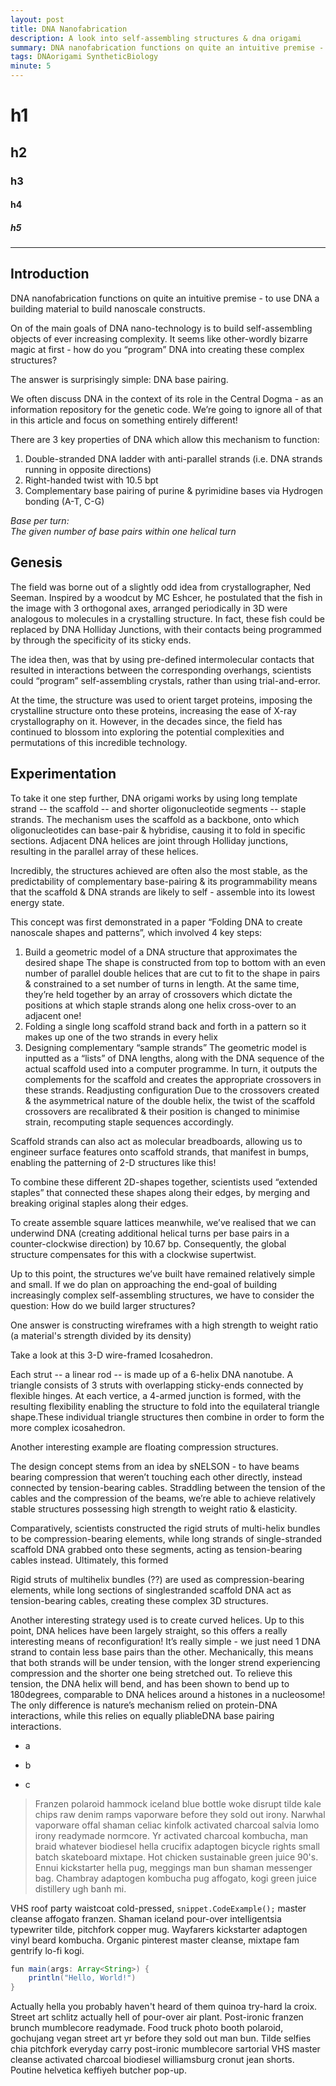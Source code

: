 ```yaml
---
layout: post
title: DNA Nanofabrication
description: A look into self-assembling structures & dna origami
summary: DNA nanofabrication functions on quite an intuitive premise - to use DNA a building material to build nanoscale constructs.
tags: DNAorigami SyntheticBiology 
minute: 5
---
```


# h1

## h2

### h3


#### h4

##### h5

---

## Introduction

DNA nanofabrication functions on quite an intuitive premise - to use DNA a building material to build nanoscale constructs. 

On of the main goals of DNA nano-technology is to build self-assembling objects of ever increasing complexity. It seems like other-wordly bizarre magic at first - how do you “program” DNA into creating these complex structures? 

The answer is surprisingly simple: DNA base pairing. 

We often discuss DNA in the context of its role in the Central Dogma - as an information repository for the genetic code. We’re going to ignore all of that in this article and focus on something entirely different!

There are 3 key properties of DNA which allow this mechanism to function: 

1. Double-stranded DNA ladder with anti-parallel strands (i.e. DNA strands running in opposite directions) 
2. Right-handed twist with 10.5 bpt
3. Complementary base pairing of purine & pyrimidine bases via Hydrogen bonding (A-T, C-G)

_Base per turn:  
The given number of base pairs within one helical turn_


## Genesis
The field was borne out of a slightly odd idea from crystallographer, Ned Seeman. Inspired by a woodcut by MC Eshcer, he postulated that the fish in the image with 3 orthogonal axes, arranged periodically in 3D were analogous to molecules in a crystalling structure. In fact, these fish could be replaced by DNA Holliday Junctions, with their contacts being programmed by through the specificity of its sticky ends. 

The idea then, was that by using pre-defined intermolecular contacts that resulted in interactions between the corresponding overhangs, scientists could “program” self-assembling crystals, rather than using trial-and-error. 

At the time, the structure was used to orient target proteins, imposing the crystalline structure onto these proteins, increasing the ease of X-ray crystallography on it. However, in the decades since, the field has continued to blossom into exploring the potential complexities and permutations of this incredible technology. 


## Experimentation 
To take it one step further, DNA origami works by using long template strand -- the scaffold  -- and shorter oligonucleotide segments -- staple strands. The mechanism uses the scaffold as a backbone, onto which oligonucleotides can base-pair & hybridise, causing it to fold in specific sections. Adjacent DNA helices are joint through Holliday junctions, resulting in the parallel array of these helices. 

Incredibly, the structures achieved are often also the most stable, as the predictability of complementary base-pairing & its programmability means that the scaffold & DNA strands are likely to self - assemble into its lowest energy state. 

This concept was first demonstrated in a paper “Folding DNA to create nanoscale shapes and patterns”, which involved 4 key steps: 
1. Build a geometric model of a DNA structure that approximates the desired shape
The shape is constructed from top to bottom with an even number of parallel double helices that are cut  to fit to the shape in pairs & constrained to a set number of turns in length. At the same time, they’re held together by an array of crossovers which dictate the positions at which staple strands along one helix cross-over to an adjacent one!
2. Folding a single long scaffold strand back and forth in a pattern so it makes up one of the two strands in every helix
3. Designing complementary “sample strands” 
The geometric model is inputted as a “lists” of DNA lengths, along with the DNA sequence of the actual scaffold used into a computer programme. In turn, it outputs the complements for the scaffold and creates the appropriate crossovers in these strands. 
Readjusting configuration 
Due to the crossovers created & the asymmetrical nature of the double helix, the twist of the scaffold crossovers are recalibrated & their position is changed to minimise strain, recomputing staple sequences accordingly. 



Scaffold strands can also act as molecular breadboards, allowing us to engineer surface features onto scaffold strands, that manifest in bumps, enabling the patterning of 2-D structures like this! 



To combine these different 2D-shapes together, scientists used “extended staples” that connected these shapes along their edges, by merging and breaking original staples along their edges. 

To create assemble square lattices meanwhile, we’ve realised that we can underwind DNA (creating additional helical turns per base pairs in a counter-clockwise direction)  by 10.67 bp. Consequently, the global structure compensates for this with a clockwise supertwist. 


Up to this point, the structures we’ve built have remained relatively simple and small. If we do plan on approaching the end-goal of building increasingly complex self-assembling structures, we have to consider the question: How do we build larger structures? 

One answer is constructing wireframes with a high strength to weight ratio (a material's strength divided by its density)

Take a look at this 3-D wire-framed Icosahedron. 



Each strut -- a linear rod -- is made up of a 6-helix DNA nanotube. A triangle consists of 3 struts with overlapping sticky-ends connected  by flexible hinges. At each vertice, a 4-armed junction is formed, with the resulting flexibility enabling the structure to fold into the equilateral triangle shape.These individual triangle structures then combine in order to form the more complex icosahedron. 

Another interesting example are floating compression structures. 


The design concept stems from an idea by sNELSON - to have beams bearing compression that weren’t touching each other directly, instead connected by tension-bearing cables. Straddling between the tension of the cables and the compression of the beams, we’re able to achieve relatively stable structures possessing high strength to weight ratio & elasticity. 

Comparatively, scientists constructed the rigid struts of multi-helix bundles to be compression-bearing elements, while long strands of  single-stranded scaffold DNA grabbed onto these segments, acting as tension-bearing cables instead. Ultimately, this formed 

Rigid struts of multihelix bundles (??) are used as compression-bearing elements, while long sections of singlestranded scaffold DNA act as tension-bearing cables, creating these complex 3D structures. 

Another interesting strategy used is to create curved helices. Up to this point, DNA helices have been largely straight, so this offers a really interesting means of reconfiguration! It’s really simple - we just need 1 DNA strand to contain less base pairs than the other. Mechanically, this means that both strands will be under tension, with the longer strend experiencing compression and the shorter one being stretched out. To relieve this tension, the DNA helix will bend, and has been shown to bend up to 180degrees, comparable to DNA helices around a histones in a nucleosome! The only difference is nature’s mechanism relied on protein-DNA interactions, while this relies on  equally pliableDNA base pairing interactions. 




+ a
- b
* c

> Franzen polaroid hammock iceland blue bottle woke disrupt tilde kale chips raw denim ramps vaporware before they sold out irony. Narwhal vaporware offal shaman celiac kinfolk activated charcoal salvia lomo irony readymade normcore. Yr activated charcoal kombucha, man braid whatever biodiesel hella crucifix adaptogen bicycle rights small batch skateboard mixtape. Hot chicken sustainable green juice 90's. Ennui kickstarter hella pug, meggings man bun shaman messenger bag. Chambray adaptogen kombucha pug affogato, kogi green juice distillery ugh banh mi. 


VHS roof party waistcoat cold-pressed, `snippet.CodeExample();` master cleanse affogato franzen. Shaman iceland pour-over intelligentsia typewriter tilde, pitchfork copper mug. Wayfarers kickstarter adaptogen vinyl beard kombucha. Organic pinterest master cleanse, mixtape fam gentrify lo-fi kogi.


```java
fun main(args: Array<String>) {
    println("Hello, World!")
}
```

Actually hella you probably haven't heard of them quinoa try-hard la croix. Street art schlitz actually hell of pour-over air plant. Post-ironic franzen brunch mumblecore readymade. Food truck photo booth polaroid, gochujang vegan street art yr before they sold out man bun. Tilde selfies chia pitchfork everyday carry post-ironic mumblecore sartorial VHS master cleanse activated charcoal biodiesel williamsburg cronut jean shorts. Poutine helvetica keffiyeh butcher pop-up.
